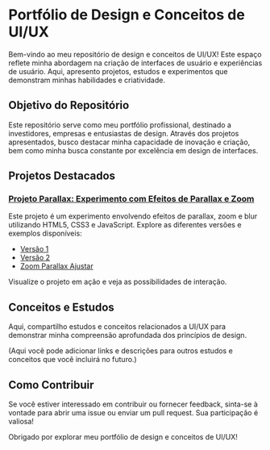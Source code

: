 # Portfólio de Design e Conceitos de UI/UX

Bem-vindo ao meu repositório de design e conceitos de UI/UX! Este espaço reflete minha abordagem na criação de interfaces de usuário e experiências de usuário. Aqui, apresento projetos, estudos e experimentos que demonstram minhas habilidades e criatividade.

## Objetivo do Repositório

Este repositório serve como meu portfólio profissional, destinado a investidores, empresas e entusiastas de design. Através dos projetos apresentados, busco destacar minha capacidade de inovação e criação, bem como minha busca constante por excelência em design de interfaces.

## Projetos Destacados

### [Projeto Parallax: Experimento com Efeitos de Parallax e Zoom](UI-UX/PARALLAX)
Este projeto é um experimento envolvendo efeitos de parallax, zoom e blur utilizando HTML5, CSS3 e JavaScript. Explore as diferentes versões e exemplos disponíveis:

- [Versão 1](UI-UX/PARALLAX/v1.html)
- [Versão 2](UI-UX/PARALLAX/v2.html)
- [Zoom Parallax Ajustar](UI-UX/PARALLAX/zoomparallaxajustar.html)

Visualize o projeto em ação e veja as possibilidades de interação.

## Conceitos e Estudos

Aqui, compartilho estudos e conceitos relacionados a UI/UX para demonstrar minha compreensão aprofundada dos princípios de design.

(Aqui você pode adicionar links e descrições para outros estudos e conceitos que você incluirá no futuro.)

## Como Contribuir

Se você estiver interessado em contribuir ou fornecer feedback, sinta-se à vontade para abrir uma issue ou enviar um pull request. Sua participação é valiosa!

Obrigado por explorar meu portfólio de design e conceitos de UI/UX!
